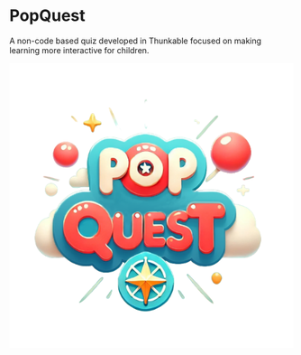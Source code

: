 # PopQuest
A non-code based quiz developed in Thunkable focused on making learning more interactive for children.

![](https://github.com/PopQuest/PopQuest-Assets/blob/main/Logo/POPQuestLogo.png?raw=true)
